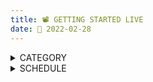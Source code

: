 ```yaml
---
title: 📽️ GETTING STARTED LIVE 
date: 📆 2022-02-28
--- 
```

<details>
  <summary>CATEGORY</summary>
  ALL CATEGORIES <br>
  
- [x] 🍓 FRUIT <br>

- [x] 🥦 VEGETABLE <br>

- [x] 🌻 FLOWER <br>
  
- [x] 🥫 GROCERY <br>
  
- [x] 🥬 LEAF GREEN <br>
  
- [X] 🌰 DRY FRUIT <br>

- [ ] 🥜 NUT <br>

- [ ] 🌶️ SPICES <br>
  
- [ ] 🍗 MEAT <br>

- [ ] 🥩 SEE FOOD <br>

- [ ] 🍞 BREAD <br>
  
- [ ] 🥪 BARGAR <br>

- [ ] 🍨 ICE CREAM <br>

- [ ] 🧁 CAKE <br>
  
- [ ] 🍾 COLD DRINK <br>

- [ ] 🍕 PIZZA <br>

- [ ] 🌻 FLOWER <br>
  
- [ ] 🦮 ANIMAL <br>

- [ ] 🦜 BIRD <br>

- [ ] 🪴 PLANT <br>
  
  
  
  
  
  </details>
  
  <details>
  <summary>SCHEDULE</summary>
  
  [CALENDAR](https://)
  
  </details>

